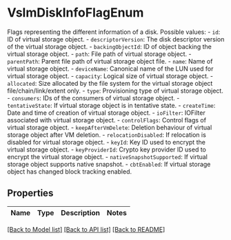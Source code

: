 # VslmDiskInfoFlagEnum

Flags representing the different information of a disk.  Possible values: - `id`: ID of virtual storage object. - `descriptorVersion`: The disk descriptor version of the virtual storage object. - `backingObjectId`: ID of object backing the virtual storage object. - `path`: File path of virtual storage object. - `parentPath`: Parent file path of virtual storage object file. - `name`: Name of virtual storage object. - `deviceName`: Canonical name of the LUN used for virtual storage object. - `capacity`: Logical size of virtual storage object. - `allocated`: Size allocated by the file system for the virtual storage object   file/chain/link/extent only. - `type`: Provisioning type of virtual storage object. - `consumers`: IDs of the consumers of virtual storage object. - `tentativeState`: If virtual storage object is in tentative state. - `createTime`: Date and time of creation of virtual storage object. - `ioFilter`: IOFilter associated with virtual storage object. - `controlFlags`: Control flags of virtual storage object. - `keepAfterVmDelete`: Deletion behaviour of virtual storage object after VM deletion. - `relocationDisabled`: If relocation is disabled for virtual storage object. - `keyId`: Key ID used to encrypt the virtual storage object. - `keyProviderId`: Crypto key provider ID used to encrypt the virtual storage object. - `nativeSnapshotSupported`: If virtual storage object supports native snapshot. - `cbtEnabled`: If virtual storage object has changed block tracking enabled. 

## Properties
Name | Type | Description | Notes
------------ | ------------- | ------------- | -------------

[[Back to Model list]](../README.md#documentation-for-models) [[Back to API list]](../README.md#documentation-for-api-endpoints) [[Back to README]](../README.md)


